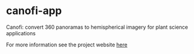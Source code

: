 # canofi-app
Canofi: convert 360 panoramas to hemispherical imagery for plant science applications

For more information see the project website [here](https://www.cano.fi)
